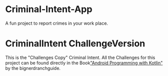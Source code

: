 # Criminal-Intent-App
A fun project to report crimes in your work place.

# CriminalIntent ChallengeVersion

This is the "Challenges Copy" Criminal Intent. All the Challenges for this project can be found directly in the Book["Android Programming with Kotlin"](https://bignerdranch.com/books/)
by the bignerdranchguide.
